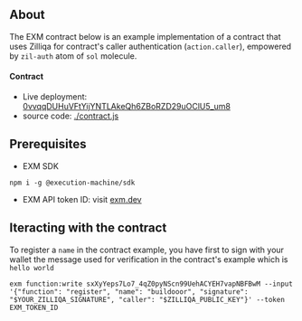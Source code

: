 ## About
The EXM contract below is an example implementation of a contract that uses Zilliqa for contract's caller authentication (`action.caller`), empowered by `zil-auth` atom of `sol` molecule.

#### Contract
- Live deployment: [0vvqqDUHuVFtYijYNTLAkeQh6ZBoRZD29uOClU5_um8](https://api.exm.dev/read/0vvqqDUHuVFtYijYNTLAkeQh6ZBoRZD29uOClU5_um8)
- source code: [./contract.js](./contract.js)

## Prerequisites

- EXM SDK
```console
npm i -g @execution-machine/sdk
```

- EXM API token ID: visit [exm.dev](https://exm.dev)

## Iteracting with the contract
To register a `name` in the contract example, you have first to sign with your wallet the message used for verification in the contract's example which is `hello world` 

```console
exm function:write sxXyYeps7Lo7_4qZ0pyNScn99UehACYEH7vapNBFBwM --input '{"function": "register", "name": "buildooor", "signature": "$YOUR_ZILLIQA_SIGNATURE", "caller": "$ZILLIQA_PUBLIC_KEY"}' --token EXM_TOKEN_ID
```
